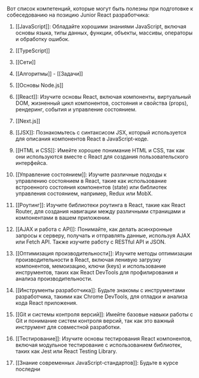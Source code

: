 Вот список компетенций, которые могут быть полезны при подготовке к собеседованию на позицию Junior React разработчика:

1. [[JavaScript]]: Обладайте хорошими знаниями JavaScript, включая основы языка, типы данных, функции, объекты, массивы, операторы и обработку ошибок.

2. [[TypeScript]]

3. [[Сети]]

4. [[Алгоритмы]] - [[Задачи]]

5. [[Основы Node.js]]

6. [[React]]: Изучите основы React, включая компоненты, виртуальный DOM, жизненный цикл компонентов, состояния и свойства (props), рендеринг, события и управление состоянием.

7. [[Next.js]]

8. [[JSX]]: Познакомьтесь с синтаксисом JSX, который используется для описания компонентов React в JavaScript-коде.

9. [[HTML и CSS]]: Имейте хорошее понимание HTML и CSS, так как они используются вместе с React для создания пользовательского интерфейса.

10. [[Управление состоянием]]: Изучите различные подходы к управлению состоянием в React, такие как использование встроенного состояния компонентов (state) или библиотек управления состоянием, например, Redux или MobX.

11. [[Роутинг]]: Изучите библиотеки роутинга в React, такие как React Router, для создания навигации между различными страницами и компонентами в вашем приложении.

12. [[AJAX и работа с API]]: Понимайте, как делать асинхронные запросы к серверу, получать и отправлять данные, используя AJAX или Fetch API. Также изучите работу с RESTful API и JSON.

13. [[Оптимизация производительности]]: Изучите методы оптимизации производительности в React, включая ленивую загрузку компонентов, мемоизацию, ключи (keys) и использование инструментов, таких как React DevTools для профилирования и анализа производительности.

14. [[Инструменты разработчика]]: Будьте знакомы с инструментами разработчика, такими как Chrome DevTools, для отладки и анализа кода React приложения.

15. [[Git и системы контроля версий]]: Имейте базовые навыки работы с Git и понимание систем контроля версий, так как это важный инструмент для совместной разработки.

16. [[Тестирование]]: Изучите основы тестирования React компонентов, включая модульное тестирование с использованием библиотек, таких как Jest или React Testing Library.

17. [[Знание современных JavaScript-стандартов]]: Будьте в курсе последни